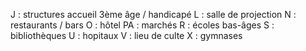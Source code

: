 J : structures accueil 3ème âge / handicapé
L : salle de projection
N : restaurants / bars
O : hôtel
PA : marchés
R : écoles bas-âges
S : bibliothèques
U : hopitaux
V : lieu de culte
X : gymnases
